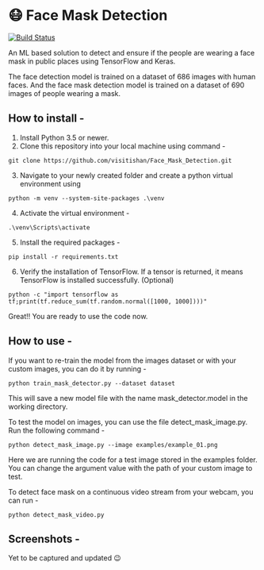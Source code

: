 # 😷 Face Mask Detection 
[![Build Status](https://img.shields.io/pypi/pyversions/Django.svg?maxAge=2592000)]()

An ML based solution to detect and ensure if the people are wearing a face mask in public places using TensorFlow and Keras.

The face detection model is trained on a dataset of 686 images with human faces. And the face mask detection model is trained on a dataset of 690 images of people wearing a mask.

## How to install -

1. Install Python 3.5 or newer.
2. Clone this repository into your local machine using command - 
```
git clone https://github.com/visitishan/Face_Mask_Detection.git
```
3. Navigate to your newly created folder and create a python virtual environment using
```
python -m venv --system-site-packages .\venv
```
4. Activate the virtual environment -
```
.\venv\Scripts\activate
```
5. Install the required packages -
```
pip install -r requirements.txt
```
6. Verify the installation of TensorFlow. If a tensor is returned, it means TensorFlow is installed successfully. (Optional)
```
python -c "import tensorflow as tf;print(tf.reduce_sum(tf.random.normal([1000, 1000])))"
```

Great!! You are ready to use the code now.


## How to use -
If you want to re-train the model from the images dataset or with your custom images, you can do it by running -
```
python train_mask_detector.py --dataset dataset
```
This will save a new model file with the name mask_detector.model in the working directory.

To test the model on images, you can use the file detect_mask_image.py. Run the following command - 
```
python detect_mask_image.py --image examples/example_01.png
```
Here we are running the code for a test image stored in the examples folder. You can change the argument value with the path of your custom image to test.

To detect face mask on a continuous video stream from your webcam, you can run -
```
python detect_mask_video.py
```


## Screenshots -
Yet to be captured and updated 😉

